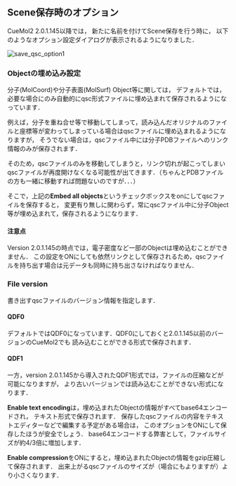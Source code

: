 ## Scene保存時のオプション

CueMol2 2.0.1.145以降では，
新たに名前を付けてScene保存を行う時に，
以下のようなオプション設定ダイアログが表示されるようになりました．


![save_qsc_option1](../../assets/images/cuemol2/SceneSaveAsOption/save_qsc_option1.png)


### Objectの埋め込み設定
分子(MolCoord)や分子表面(MolSurf) Object等に関しては，
デフォルトでは，
必要な場合にのみ自動的にqsc形式ファイルに埋め込まれて保存されるようになっています．

例えば，分子を重ね合せ等で移動してしまって，読み込んだオリジナルのファイルと座標等が変わってしまっている場合はqscファイルに埋め込まれるようになりますが，
そうでない場合は，qscファイル中には分子PDBファイルへのリンク情報のみが保存されます．

そのため，qscファイルのみを移動してしまうと，リンク切れが起こってしまいqscファイルが再度開けなくなる可能性が出てきます．（ちゃんとPDBファイルの方も一緒に移動すれば問題ないのですが．．．）

そこで，上記の**Embed all objects**というチェックボックスをonにしてqscファイルを保存すると，
変更有り無しに関わらず，常にqscファイル中に分子Object等が埋め込まれて，保存されるようになります．

#### 注意点
Version 2.0.1.145の時点では，電子密度など一部のObjectは埋め込むことができません．
この設定をONにしても依然リンクとして保存されるため，qscファイルを持ち出す場合は元データも同時に持ち出さなければなりません．

### File version
書き出すqscファイルのバージョン情報を指定します．

#### QDF0
デフォルトではQDF0になっています．QDF0にしておくと2.0.1.145以前のバージョンのCueMol2でも
読み込むことができる形式で保存されます．

#### QDF1
一方，version 2.0.1.145から導入されたQDF1形式では，ファイルの圧縮などが可能になりますが，
より古いバージョンでは読み込むことができない形式になります．

**Enable text encoding**は，埋め込まれたObjectの情報がすべてbase64エンコードされ，
テキスト形式で保存されます．
保存したqscファイルの内容をテキストエディターなどで編集する予定がある場合は，
このオプションをONにして保存したほうが安全でしょう．
base64エンコードする弊害として，ファイルサイズが約4/3倍に増加します．

**Enable compression**をONにすると，埋め込まれたObjectの情報をgzip圧縮して保存されます．
出来上がるqscファイルのサイズが（場合にもよりますが）より小さくなります．
